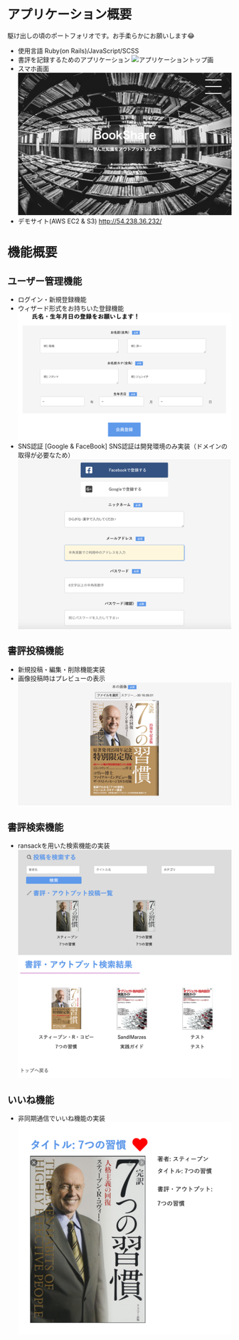 # アプリケーション概要
駆け出しの頃のポートフォリオです。お手柔らかにお願いします😂
- 使用言語
Ruby(on Rails)/JavaScript/SCSS
- 書評を記録するためのアプリケーション
![アプリケーショントップ画](app/assets/images/top.png)
- スマホ画面
![アプリケーショントップ画](app/assets/images/resoponsive.png)
- デモサイト(AWS EC2 & S3)
http://54.238.36.232/

# 機能概要
## ユーザー管理機能
- ログイン・新規登録機能
- ウィザード形式をお持ちいた登録機能
![ウィザード形式](app/assets/images/wizard.png)
- SNS認証 [Google & FaceBook]
SNS認証は開発環境のみ実装（ドメインの取得が必要なため）
![SNS認証](app/assets/images/sns.png)

## 書評投稿機能
- 新規投稿・編集・削除機能実装
- 画像投稿時はプレビューの表示
![プレビュー画像](app/assets/images/preview.png)

## 書評検索機能
- ransackを用いた検索機能の実装
![検索機能の実装](app/assets/images/search.png)
![検索機能の実装](app/assets/images/ransack.png)

## いいね機能
- 非同期通信でいいね機能の実装
![検索機能の実装](app/assets/images/iine.png)





